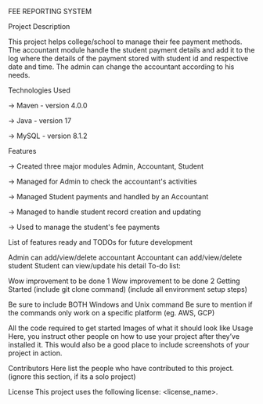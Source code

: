 FEE REPORTING SYSTEM

Project Description

This project helps  college/school to manage their fee payment methods. The accountant module handle the student payment details and add it to the log 
where the details of the payment stored with student id and respective date and time. The admin can change the accountant according to his needs.

Technologies Used

-> Maven - version 4.0.0

-> Java  - version 17

-> MySQL - version 8.1.2

Features

-> Created three major modules Admin, Accountant, Student

-> Managed for Admin to check the accountant's activities

-> Managed Student payments and handled by an Accountant

-> Managed to handle student record creation and updating

-> Used to manage the student's fee payments

List of features ready and TODOs for future development

Admin can add/view/delete accountant 
Accountant can add/view/delete student
Student can view/update his detail
To-do list:

Wow improvement to be done 1
Wow improvement to be done 2
Getting Started
(include git clone command) (include all environment setup steps)

Be sure to include BOTH Windows and Unix command
Be sure to mention if the commands only work on a specific platform (eg. AWS, GCP)

All the code required to get started
Images of what it should look like
Usage
Here, you instruct other people on how to use your project after they’ve installed it. This would also be a good place to include screenshots of your project in action.

Contributors
Here list the people who have contributed to this project. (ignore this section, if its a solo project)

License
This project uses the following license: <license_name>.
